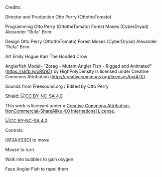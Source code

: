 



Credits:

Director and Production
Otto Perry (OttotheTomato)

Programming
Otto Perry (OttotheTomato)
Forest Moses (CyberDryad)
Alexander "Rufa" Brim

Design
Otto Perry (OttotheTomato)
Forest Moses (CyberDryad)
Alexander "Rufa" Brim

Art
Emily Hogue
Karr The Hooded Crow

Anglerfish Model- 
"Zorag - Mutant Angler Fish - Rigged and Animated" (https://skfb.ly/oRG9Z) by HighPolyDensity is licensed under Creative Commons Attribution (http://creativecommons.org/licenses/by/4.0/).

Sounds from Freesound.org / Edited by Otto Perry

Shield: [![CC BY-NC-SA 4.0][cc-by-nc-sa-shield]][cc-by-nc-sa]

This work is licensed under a
[Creative Commons Attribution-NonCommercial-ShareAlike 4.0 International License][cc-by-nc-sa].

[![CC BY-NC-SA 4.0][cc-by-nc-sa-image]][cc-by-nc-sa]

[cc-by-nc-sa]: http://creativecommons.org/licenses/by-nc-sa/4.0/
[cc-by-nc-sa-image]: https://licensebuttons.net/l/by-nc-sa/4.0/88x31.png
[cc-by-nc-sa-shield]: https://img.shields.io/badge/License-CC%20BY--NC--SA%204.0-lightgrey.svg

Controls:

[W][A][S][D] to move

Mouse to turn

Walk into bubbles to gain oxygen

Face Angler Fish to repel them